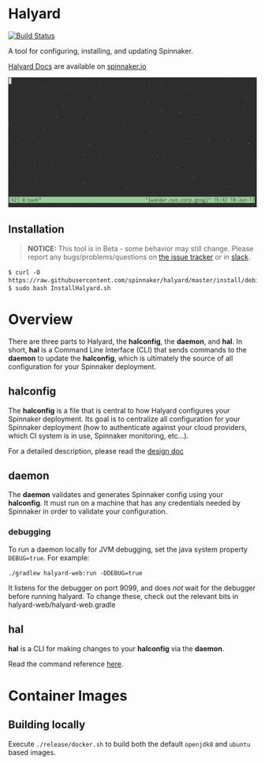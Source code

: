 # Halyard

[![Build Status](https://api.travis-ci.org/spinnaker/halyard.svg?branch=master)](https://travis-ci.org/spinnaker/halyard)

A tool for configuring, installing, and updating Spinnaker.

[Halyard Docs](https://spinnaker.io/setup/install/halyard/) are available on [spinnaker.io](https://spinnaker.io)

![](./demo.gif)

## Installation

> __NOTICE:__ This tool is in Beta - some behavior may still change. Please
> report any bugs/problems/questions on [the issue
> tracker](https://github.com/spinnaker/spinnaker/issues) or in
> [slack](https://join.spinnaker.io).

```
$ curl -O https://raw.githubusercontent.com/spinnaker/halyard/master/install/debian/InstallHalyard.sh
$ sudo bash InstallHalyard.sh
```

# Overview

There are three parts to Halyard, the __halconfig__, the __daemon__, and
__hal__. In short, __hal__ is a Command Line Interface (CLI) that sends
commands to the __daemon__ to update the __halconfig__, which is ultimately
the source of all configuration for your Spinnaker deployment. 

## halconfig

The __halconfig__ is a file that is central to how Halyard configures your Spinnaker
deployment. Its goal is to centralize all configuration for your Spinnaker 
deployment (how to authenticate against your cloud providers, which CI system 
is in use, Spinnaker monitoring, etc...). 

For a detailed description, please read the [design doc](docs/design.md)

## daemon

The __daemon__ validates and generates Spinnaker config using your
__halconfig__. It must run on a machine that has any credentials needed by
Spinnaker in order to validate your configuration.

### debugging

To run a daemon locally for JVM debugging, set the java system property ```DEBUG=true```. For example:
```
./gradlew halyard-web:run -DDEBUG=true
``` 

It listens for the debugger on port 9099, and does _not_ wait for the debugger before running
halyard. To change these, check out the relevant bits in halyard-web/halyard-web.gradle

## hal

__hal__ is a CLI for making changes to your __halconfig__ via the __daemon__.

Read the command reference [here](docs/commands.md).

# Container Images
## Building locally
Execute `./release/docker.sh` to build both the default `openjdk8` and `ubuntu` based images.